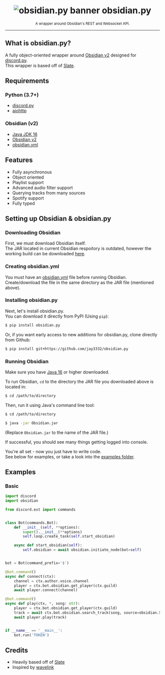<h1 align="center">
    <img src="https://i.imgur.com/0wN8rhA.png" alt="obsidian.py banner" />
    obsidian.py
</h1>
<p align="center">
    <sup>
        A wrapper around Obsidian's REST and Websocket API.
    </sup>
</p>

----

## What is obsidian.py?
A fully object-oriented wrapper around [Obsidian v2](https://github.com/mixtape-bot/obsidian/tree/v2) designed for [discord.py](https://github.com/Rapptz/discord.py/).  
This wrapper is based off of [Slate](https://github.com/Axelancerr/Slate).

## Requirements
### Python (3.7+)
- [discord.py](https://pypi.org/project/discord.py/)
- [aiohttp](https://pypi.org/project/aiohttp/)
### Obsidian (v2)
- [Java JDK 16](https://www.oracle.com/java/technologies/javase-jdk16-downloads.html)
- [Obsidian v2](https://cdn.discordapp.com/attachments/381963689470984203/856979799733174272/Obsidian2.jar)
- [obsidian.yml](https://github.com/mixtape-bot/obsidian/blob/v2/obsidian.yml/)

## Features
- Fully asynchronous
- Object oriented
- Playlist support
- Advanced audio filter support
- Querying tracks from many sources
- Spotify support
- Fully typed 

## Setting up Obsidian & obsidian.py

### Downloading Obsidian
First, we must download Obsidian itself.  
The JAR located in current Obsidian respoitory is outdated, however the working build can be downloaded [here](https://cdn.discordapp.com/attachments/381963689470984203/856979799733174272/Obsidian2.jar).

### Creating obsidian.yml
You must have an [obsidian.yml](https://github.com/mixtape-bot/obsidian/blob/v2/obsidian.yml/) file before running Obsidian.  
Create/download the file in the same directory as the JAR file (mentioned above).

### Installing obsidian.py
Next, let's install obsidian.py.  
You can download it directly from PyPI (Using `pip`):
```sh 
$ pip install obsidian.py
```

Or, if you want early access to new additions for obsidian.py, clone directly from Github:
```sh 
$ pip install git+https://github.com/jay3332/obsidian.py
```
### Running Obsidian
Make sure you have [Java 16](https://www.oracle.com/java/technologies/javase-jdk16-downloads.html) or higher downloaded.

To run Obsidian, `cd` to the directory the JAR file you downloaded above is located in:
```sh 
$ cd /path/to/directory
```

Then, run it using Java's command line tool:
```sh
$ cd /path/to/directory

$ java -jar Obsidian.jar 
```

(Replace `Obsidian.jar` to the name of the JAR file.)

If successful, you should see many things getting logged into console.

You're all set - now you just have to write code.  
See below for examples, or take a look into the [examples folder](https://github.com/jay3332/obsidian.py/tree/master/examples).

## Examples 
### Basic
```py 
import discord
import obsidian

from discord.ext import commands


class Bot(commands.Bot):
    def __init__(self, **options):
        super().__init__(**options)
        self.loop.create_task(self.start_obsidian)

    async def start_obsidian(self):
        self.obsidian = await obsidian.initiate_node(bot=self)


bot = Bot(command_prefix='$')

@bot.command()
async def connect(ctx):
    channel = ctx.author.voice.channel
    player = ctx.bot.obsidian.get_player(ctx.guild)
    await player.connect(channel)

@bot.command()
async def play(ctx, *, song: str):
    player = ctx.bot.obsidian.get_player(ctx.guild)
    track = await ctx.bot.obsidian.search_track(song, source=obsidian.Source.YOUTUBE)
    await player.play(track)


if __name__ == '__main__':
    bot.run('TOKEN')

```

## Credits
- Heavily based off of [Slate](https://github.com/Axelancerr/Slate)
- Inspired by [wavelink](https://github.com/PythonistaGuild/Wavelink)
